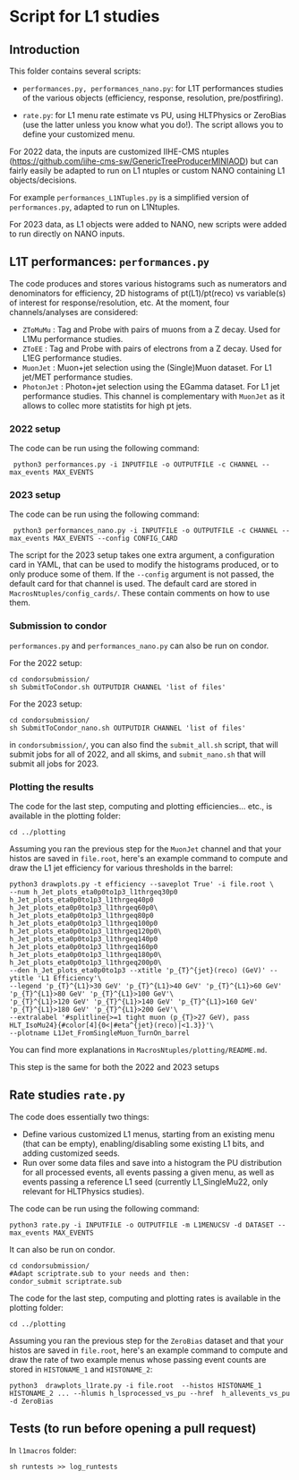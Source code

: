 # Script for L1 studies 

## Introduction 

This folder contains several scripts: 

- ```performances.py, performances_nano.py```: for L1T performances studies of the various objects (efficiency, response, resolution, pre/postfiring). 

- ```rate.py```: for L1 menu rate estimate vs PU, using HLTPhysics or ZeroBias (use the latter unless you know what you do!). The script allows you to define your customized menu. 

For 2022 data, the inputs are customized IIHE-CMS ntuples (https://github.com/iihe-cms-sw/GenericTreeProducerMINIAOD) but can fairly easily be adapted to run on L1 ntuples or custom NANO containing L1 objects/decisions. 

For example ```performances_L1NTuples.py``` is a simplified version of ```performances.py```, adapted to run on L1Ntuples.  

For 2023 data, as L1 objects were added to NANO, new scripts were added to run directly on NANO inputs.

## L1T performances:  ```performances.py``` 

The code produces and stores various histograms such as numerators and denominators for efficiency, 2D histograms of pt(L1)/pt(reco) vs variable(s) of interest for response/resolution, etc. At the moment, four channels/analyses are considered: 

- ```ZToMuMu``` : Tag and Probe with pairs of muons from a Z decay. Used for L1Mu performance studies. 
- ```ZToEE``` : Tag and Probe with pairs of electrons from a Z decay. Used for L1EG performance studies. 
- ```MuonJet``` : Muon+jet selection using the (Single)Muon dataset. For L1 jet/MET performance studies.
- ```PhotonJet``` : Photon+jet selection using the EGamma dataset. For L1 jet performance studies. This channel is complementary with ```MuonJet``` as it allows to collec more statistits for high pt jets. 

### 2022 setup

The code can be run using the following command: 

``` python3 performances.py -i INPUTFILE -o OUTPUTFILE -c CHANNEL --max_events MAX_EVENTS```

### 2023 setup

The code can be run using the following command: 
 
``` python3 performances_nano.py -i INPUTFILE -o OUTPUTFILE -c CHANNEL --max_events MAX_EVENTS --config CONFIG_CARD```

The script for the 2023 setup takes one extra argument, a configuration card in YAML,
that can be used to modify the histograms produced, or to only produce some of them.
If the `--config` argument is not passed, the default card for that channel is used.
The default card are stored in `MacrosNtuples/config_cards/`. 
These contain comments on how to use them.

### Submission to condor

`performances.py` and `performances_nano.py` can also be run on condor.

For the 2022 setup: 
```
cd condorsubmission/
sh SubmitToCondor.sh OUTPUTDIR CHANNEL 'list of files'
```

For the 2023 setup: 
```
cd condorsubmission/
sh SubmitToCondor_nano.sh OUTPUTDIR CHANNEL 'list of files'
```

in `condorsubmission/`, you can also find the `submit_all.sh` script, that will 
submit jobs for all of 2022, and all skims,
and `submit_nano.sh` that will submit all jobs for 2023.

### Plotting the results

The code for the last step, computing and plotting efficiencies... etc., is available in the plotting folder: 

```
cd ../plotting
```
Assuming you ran the previous step for the ```MuonJet``` channel and that your histos are saved in ```file.root```, here's an example command to compute and draw the L1 jet efficiency for various thresholds in the barrel:
```
python3 drawplots.py -t efficiency --saveplot True' -i file.root \
--num h_Jet_plots_eta0p0to1p3_l1thrgeq30p0 h_Jet_plots_eta0p0to1p3_l1thrgeq40p0 h_Jet_plots_eta0p0to1p3_l1thrgeq60p0\
h_Jet_plots_eta0p0to1p3_l1thrgeq80p0 h_Jet_plots_eta0p0to1p3_l1thrgeq100p0 h_Jet_plots_eta0p0to1p3_l1thrgeq120p0\ 
h_Jet_plots_eta0p0to1p3_l1thrgeq140p0 h_Jet_plots_eta0p0to1p3_l1thrgeq160p0 h_Jet_plots_eta0p0to1p3_l1thrgeq180p0\
h_Jet_plots_eta0p0to1p3_l1thrgeq200p0\
--den h_Jet_plots_eta0p0to1p3 --xtitle 'p_{T}^{jet}(reco) (GeV)' --ytitle 'L1 Efficiency'\
--legend 'p_{T}^{L1}>30 GeV' 'p_{T}^{L1}>40 GeV' 'p_{T}^{L1}>60 GeV' 'p_{T}^{L1}>80 GeV' 'p_{T}^{L1}>100 GeV'\
'p_{T}^{L1}>120 GeV' 'p_{T}^{L1}>140 GeV' 'p_{T}^{L1}>160 GeV' 'p_{T}^{L1}>180 GeV' 'p_{T}^{L1}>200 GeV'\
--extralabel '#splitline{>=1 tight muon (p_{T}>27 GeV), pass HLT_IsoMu24}{#color[4]{0<|#eta^{jet}(reco)|<1.3}}'\
--plotname L1Jet_FromSingleMuon_TurnOn_barrel
```

You can find more explanations in `MacrosNtuples/plotting/README.md`.

This step is the same for both the 2022 and 2023 setups
 

## Rate studies  ```rate.py``` 
The code does essentially two things: 
- Define various customized L1 menus, starting from an existing menu (that can be empty), enabling/disabling some existing L1 bits, and adding customized seeds. 
- Run over some data files and save into a histogram the PU distribution for all processed events, all events passing a given menu, as well as events passing a reference L1 seed (currently L1_SingleMu22, only relevant for HLTPhysics studies).  


The code can be run using the following command: 

```python3 rate.py -i INPUTFILE -o OUTPUTFILE -m L1MENUCSV -d DATASET --max_events MAX_EVENTS```
 
It can also be run on condor. 

```
cd condorsubmission/
#Adapt scriptrate.sub to your needs and then: 
condor_submit scriptrate.sub 
```

The code for the last step, computing and plotting rates is available in the plotting folder: 

```
cd ../plotting
```
Assuming you ran the previous step for the ```ZeroBias``` dataset and that your histos are saved in ```file.root```, here's an example command to compute and draw the rate of two example menus whose passing event counts are stored in ```HISTONAME_1``` and ```HISTONAME_2```:
```
python3  drawplots_l1rate.py -i file.root  --histos HISTONAME_1 HISTONAME_2 ... --hlumis h_lsprocessed_vs_pu --href  h_allevents_vs_pu  -d ZeroBias
```


## Tests (to run before opening a pull request)
In ```l1macros``` folder: 
```
sh runtests >> log_runtests
```

